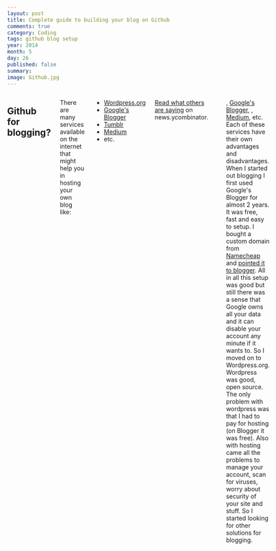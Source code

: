 ```yaml
---
layout: post
title: Complete guide to building your blog on Github
comments: true
category: Coding
tags: github blog setup
year: 2014
month: 5
day: 26
published: false
summary: 
image: Github.jpg
---
```


<div class="row">	
	<div class="span9 columns">
	  <h2>Github for blogging?</h2>
	  <p>There are many services available on the internet that might help you in hosting your own blog like:</p>  	  
	  <ul>
		<li><a href="http://wordpress.org/" title="Go to Wordpress" target="_blank">Wordpress.org</a></li>
		<li><a href="https://www.blogger.com" title="Go to Blogger" target="_blank">Google's Blogger</a></li>
		<li><a href="https://www.tumblr.com/" title="Go to Tumblr" target="_blank">Tumblr</a></li>
		<li><a href="https://medium.com/" title="Go to Medium" target="_blank">Medium</a></li>
		<li>etc.</li>
	  </ul>
	  <p><a href="http://news.ycombinator.com/item?id=3679495" target="_blank" title="Read what others are saying on news.ycombinator right now">Read what others are saying</a> on news.ycombinator.</p>
	  <hr>	



[](), [Google's Blogger](), [](), [Medium](), etc. Each of these services have their own advantages and disadvantages.
When I started out blogging I first used Google's Blogger for almost 2 years. It was free, fast and easy to setup. I bought a custom domain from [Namecheap](http://www.namecheap.com/?aff=62228) and [pointed it to blogger](https://support.google.com/blogger/troubleshooter/1233381?hl=en). All in all this setup was good but still there was a sense that Google owns all your data and it can disable your account any minute if it wants to. So I moved on to Wordpress.org. Wordpress was good, open source. The only problem with wordpress was that I had to pay for hosting (on Blogger it was free). Also with hosting came all the problems to manage your account, scan for viruses, worry about security of your site and stuff.
So I started looking for other solutions for blogging. 

